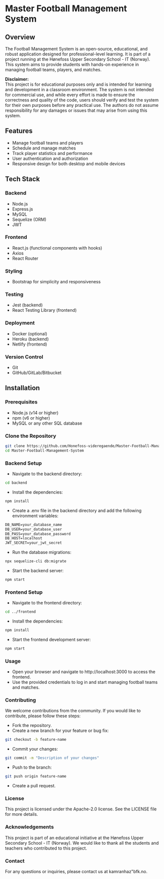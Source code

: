 # Master Football Management System

## Overview

The Football Management System is an open-source, educational, and robust application designed for professional-level learning. It is part of a project running at the Hønefoss Upper Secondary School - IT (Norway). This system aims to provide students with hands-on experience in managing football teams, players, and matches.


**Disclaimer:**  
This project is for educational purposes only and is intended for learning and development in a classroom environment. The system is not intended for commercial use, and while every effort is made to ensure the correctness and quality of the code, users should verify and test the system for their own purposes before any practical use. The authors do not assume responsibility for any damages or issues that may arise from using this system.


## Features

- Manage football teams and players
- Schedule and manage matches
- Track player statistics and performance
- User authentication and authorization
- Responsive design for both desktop and mobile devices

## Tech Stack

### Backend
- Node.js
- Express.js
- MySQL
- Sequelize (ORM)
- JWT

### Frontend
- React.js (functional components with hooks)
- Axios
- React Router

### Styling
- Bootstrap for simplicity and responsiveness

### Testing
- Jest (backend)
- React Testing Library (frontend)

### Deployment
- Docker (optional)
- Heroku (backend)
- Netlify (frontend)

### Version Control
- Git
- GitHub/GitLab/Bitbucket

## Installation

### Prerequisites

- Node.js (v14 or higher)
- npm (v6 or higher)
- MySQL or any other SQL database

### Clone the Repository

```sh
git clone https://github.com/Honefoss-videregaende/Master-Football-Management-System.git
cd Master-Football-Management-System
```
### Backend Setup
- Navigate to the backend directory:
```sh
cd backend
```
- Install the dependencies:
```sh
npm install
```
- Create a .env file in the backend directory and add the following environment variables:

```markdown
DB_NAME=your_database_name
DB_USER=your_database_user
DB_PASS=your_database_password
DB_HOST=localhost
JWT_SECRET=your_jwt_secret
```
- Run the database migrations:
```sh
npx sequelize-cli db:migrate
```
- Start the backend server:
```sh
npm start
```
### Frontend Setup
- Navigate to the frontend directory:
```sh
cd ../frontend
```
- Install the dependencies:
```sh
npm install
```
- Start the frontend development server:
```sh
npm start
```
### Usage

- Open your browser and navigate to http://localhost:3000 to access the frontend.
- Use the provided credentials to log in and start managing football teams and matches.

### Contributing
We welcome contributions from the community. If you would like to contribute, please follow these steps:

- Fork the repository.
- Create a new branch for your feature or bug fix:
```sh
git checkout -b feature-name
```
- Commit your changes:
```sh
git commit -m "Description of your changes"
```
- Push to the branch:
```sh
git push origin feature-name
```
- Create a pull request.

### License
This project is licensed under the Apache-2.0 license. See the LICENSE file for more details.

### Acknowledgements
This project is part of an educational initiative at the Hønefoss Upper Secondary School - IT (Norway). We would like to thank all the students and teachers who contributed to this project.

### Contact
For any questions or inquiries, please contact us at kamranhaz"bfk.no.


























